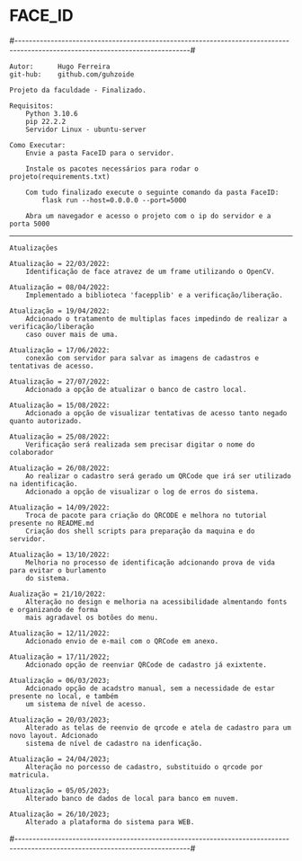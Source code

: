 # FACE_ID

#------------------------------------------------------------------------------------------------------------------------------#
	
	Autor:		Hugo Ferreira                                                       
	git-hub:	github.com/guhzoide                                                     

	Projeto da faculdade - Finalizado.
	
	Requisitos:
		Python 3.10.6
		pip 22.2.2
		Servidor Linux - ubuntu-server

	Como Executar:
		Envie a pasta FaceID para o servidor.
		
		Instale os pacotes necessários para rodar o projeto(requirements.txt)

		Com tudo finalizado execute o seguinte comando da pasta FaceID:
			flask run --host=0.0.0.0 --port=5000
		
		Abra um navegador e acesso o projeto com o ip do servidor e a porta 5000

-----------------------------------------------------------------------------------------------------------------------------------------------------------------------

	Atualizações

	Atualização = 22/03/2022:
		Identificação de face atravez de um frame utilizando o OpenCV.
	
	Atualização = 08/04/2022:
		Implementado a biblioteca 'facepplib' e a verificação/liberação.
	
	Atualização = 19/04/2022:
		Adcionado o tratamento de multiplas faces impedindo de realizar a verificação/liberação 
		caso ouver mais de uma. 

	Atualização = 17/06/2022:
		conexão com servidor para salvar as imagens de cadastros e tentativas de acesso.

	Atualização = 27/07/2022:
		Adcionado a opção de atualizar o banco de castro local.

	Atualização = 15/08/2022:
		Adcionado a opção de visualizar tentativas de acesso tanto negado quanto autorizado.

	Atualização = 25/08/2022:
		Verificação será realizada sem precisar digitar o nome do colaborador
	
	Atualização = 26/08/2022:
		Ao realizar o cadastro será gerado um QRCode que irá ser utilizado na identificação.
		Adcionado a opção de visualizar o log de erros do sistema.

	Atualização = 14/09/2022:
		Troca de pacote para criação do QRCODE e melhora no tutorial presente no README.md
		Criação dos shell scripts para preparação da maquina e do servidor.

	Atualização = 13/10/2022:
		Melhoria no processo de identificação adcionando prova de vida para evitar o burlamento
		do sistema.
		
	Aualização = 21/10/2022:
		Alteração no design e melhoria na acessibilidade almentando fonts e organizando de forma
		mais agradavel os botões do menu.

	Atualização = 12/11/2022:
		Adcionado envio de e-mail com o QRCode em anexo.

	Atualização = 17/11/2022;
		Adcionado opção de reenviar QRCode de cadastro já exixtente. 

	Atualização = 06/03/2023;
		Adcionado opção de acadstro manual, sem a necessidade de estar presente no local, e também
		um sistema de nível de acesso.

	Atualização = 20/03/2023;
		Alterado as telas de reenvio de qrcode e atela de cadastro para um novo layout. Adcionado
		sistema de nível de cadastro na idenficação.

	Atualização = 24/04/2023;
		Alteração no porcesso de cadastro, substituido o qrcode por matricula.

	Atualização = 05/05/2023;
		Alterado banco de dados de local para banco em nuvem. 

	Atualização = 26/10/2023;
		Alterado a plataforma do sistema para WEB.
#------------------------------------------------------------------------------------------------------------------------------#
